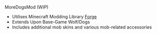 MoreDogsMod (WIP)
- Utilises Minecraft Modding Library [Forge](https://docs.minecraftforge.net/en/latest/)
- Extends Upon Base-Game Wolf/Dogs
- Includes additional mob skins and various mob-related accessories
